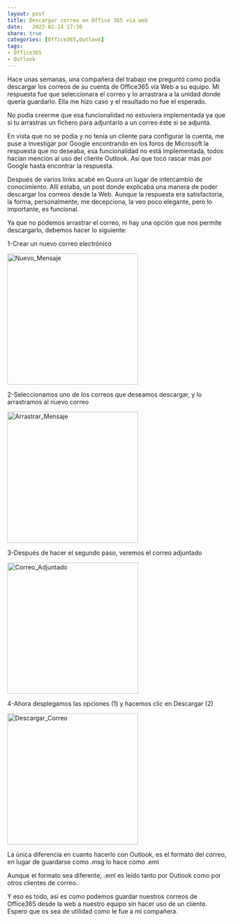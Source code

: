 ```yaml
---
layout: post
title: Descargar correo en Office 365 vía web
date:   2022-02-14 17:30
share: true
categories: [Office365,Outlook]
tags: 
- Office365
- Outlook
---
```


Hace unas semanas, una compañera del trabajo me preguntó como podía descargar los correos de su cuenta de Office365 vía Web a su equipo. Mi respuesta fue que seleccionara el correo y lo arrastrara a la unidad donde quería guardarlo. Ella me hizo caso y el resultado no fue el esperado.

No podía creerme que esa funcionalidad no estuviera implementada ya que si tu arrastras un fichero para adjuntarlo a un correo éste si se adjunta.

En vista que no se podía y no tenía un cliente para configurar la cuenta, me puse a investigar por Google encontrando en los foros de Microsoft la respuesta que no deseaba, esa funcionalidad no está implementada, todos hacían mención al uso del cliente Outlook. Así que tocó rascar más por Google hasta encontrar la respuesta.

Después de varios links acabé en Quora un lugar de intercambio de conocimiento. Allí estaba, un post donde explicaba una manera de poder descargar los correos desde la Web. Aunque la respuesta era satisfactoria, la forma, personalmente, me decepciona, la veo poco elegante, pero lo importante, es funcional.

Ya que no podemos arrastrar el correo, ni hay una opción que nos permite descargarlo, debemos hacer lo siguiente:

1-Crear un nuevo correo electrónico

<img src="https://javi-rod.github.io/assets/images/20220214/OWA_Mensaje_Nuevo.png" alt="Nuevo_Mensaje" width="300" />

2-Seleccionamos uno de los correos que deseamos descargar, y lo arrastramos al nuevo correo

<img src="https://javi-rod.github.io/assets/images/20220214/OWA_Arrastrar_Mensaje.PNG" alt="Arrastrar_Mensaje" width="300" />

3-Después de hacer el segundo paso, veremos el correo adjuntado

<img src="https://javi-rod.github.io/assets/images/20220214/Correo_adjuntado.png" alt="Correo_Adjuntado" width="300" />

4-Ahora desplegamos las opciones (1) y hacemos clic en Descargar (2)

<img src="https://javi-rod.github.io/assets/images/20220214/Descargar_correo" alt="Descargar_Correo" width="300" />

La única diferencia en cuanto hacerlo con Outlook, es el formato del correo, en lugar de guardarse como .msg lo hace como .eml 

Aunque el formato sea diferente, .eml es leído tanto por Outlook como por otros clientes de correo.

Y eso es todo, así es como podemos guardar nuestros correos de Office365 desde la web a nuestro equipo sin hacer uso de un cliente. Espero que os sea de utilidad como le fue a mi compañera.
